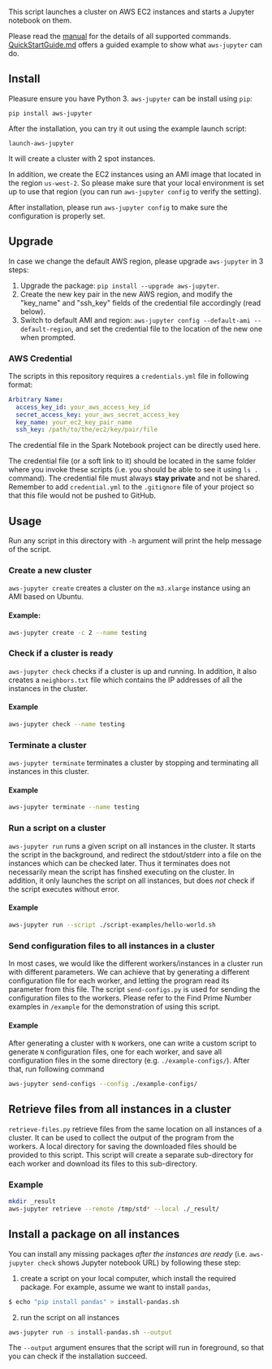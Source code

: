 This script launches a cluster on AWS EC2 instances and starts a Jupyter notebook on them.

Please read the [manual](manual.md) for the details of all supported commands.
[QuickStartGuide.md](QuickStartGuide.md) offers a guided example to show what `aws-jupyter` can do.

## Install

Pleasure ensure you have Python 3. `aws-jupyter` can be install using `pip`:

```
pip install aws-jupyter
```

After the installation, you can try it out using the example launch script:

```
launch-aws-jupyter
```

It will create a cluster with 2 spot instances.

In addition,
we create the EC2 instances using an AMI image that located in the region `us-west-2`.
So please make sure that your local environment is set up to use that region
(you can run `aws-jupyter config` to verify the setting).

After installation, please run `aws-jupyter config` to make sure the configuration is properly set.


## Upgrade

In case we change the default AWS region, please upgrade `aws-jupyter` in 3 steps:

1. Upgrade the package: `pip install --upgrade aws-jupyter`.
2. Create the new key pair in the new AWS region, and modify the "key_name" and "ssh_key" fields of
the credential file accordingly (read below).
3. Switch to default AMI and region: `aws-jupyter config --default-ami --default-region`, and set the credential file
to the location of the new one when prompted.


### AWS Credential

The scripts in this repository requires a `credentials.yml` file in following format:

```yaml
Arbitrary Name:
  access_key_id: your_aws_access_key_id
  secret_access_key: your_aws_secret_access_key
  key_name: your_ec2_key_pair_name
  ssh_key: /path/to/the/ec2/key/pair/file
```

The credential file in the Spark Notebook project can be directly used here.

The credential file (or a soft link to it) should be located in the same folder where
you invoke these scripts (i.e. you should be able to see it using `ls .` command).
The credential file must always **stay private** and not be shared. Remember to add
`credential.yml` to the `.gitignore` file of your project so that this
file would not be pushed to GitHub.


## Usage

Run any script in this directory with `-h` argument will print the help message of the script.


### Create a new cluster

`aws-jupyter create` creates a cluster on the `m3.xlarge` instance using an AMI based on Ubuntu.

#### Example:

```bash
aws-jupyter create -c 2 --name testing
```


### Check if a cluster is ready

`aws-jupyter check` checks if a cluster is up and running. In addition, it also creates a
`neighbors.txt` file which contains the IP addresses of all the instances in the cluster.

#### Example

```bash
aws-jupyter check --name testing
```


### Terminate a cluster

`aws-jupyter terminate` terminates a cluster by stopping and terminating all instances
in this cluster.

#### Example
```bash
aws-jupyter terminate --name testing
```


### Run a script on a cluster

`aws-jupyter run` runs a given script on all instances in the cluster.
It starts the script in the background, and redirect the stdout/stderr
into a file on the instances which can be checked later.
Thus it terminates does not necessarily mean the script has finshed executing on the cluster.
In addition, it only launches the script on all instances, but does _not_ check if the script
executes without error.

#### Example
```bash
aws-jupyter run --script ./script-examples/hello-world.sh
```


### Send configuration files to all instances in a cluster

In most cases, we would like the different workers/instances in a cluster run with
different parameters. We can achieve that by generating a different configuration file
for each worker, and letting the program read its parameter from this file.
The script `send-configs.py` is used for sending the configuration files to the workers.
Please refer to the Find Prime Number examples in `/example` for the demonstration of using
this script.

#### Example
After generating a cluster with `N` workers, one can write a custom script to generate `N`
configuration files, one for each worker, and save all configuration files in the some directory
(e.g. `./example-configs/`). After that, run following command

```bash
aws-jupyter send-configs --config ./example-configs/
```


## Retrieve files from all instances in a cluster

`retrieve-files.py` retrieve files from the same location on all instances of a cluster.
It can be used to collect the output of the program from the workers.
A local directory for saving the downloaded files should be provided to this script.
This script will create a separate sub-directory for each worker and download its files
to this sub-directory.

### Example
```bash
mkdir _result
aws-jupyter retrieve --remote /tmp/std* --local ./_result/
```

## Install a package on all instances

You can install any missing packages *after the instances are ready* (i.e. `aws-jupyter check` shows Jupyter notebook URL) by following these step:

1. create a script on your local computer, which install the required package. For example, assume we want to install `pandas`,

```bash
$ echo "pip install pandas" > install-pandas.sh
````

2. run the script on all instances

```bash
aws-jupyter run -s install-pandas.sh --output
```

The `--output` argument ensures that the script will run in foreground, so that you can check if the installation succeed.
